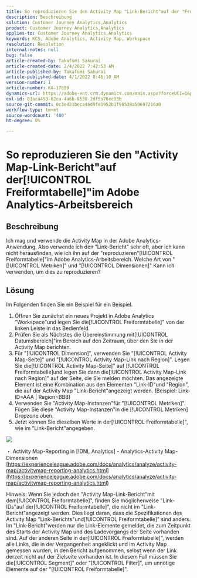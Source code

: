 ```yaml
---
title: So reproduzieren Sie den Activity Map "Link-Bericht"auf der "Freiformtabelle"im Adobe Analytics-Arbeitsbereich
description: Beschreibung
solution: Customer Journey Analytics,Analytics
product: Customer Journey Analytics,Analytics
applies-to: Customer Journey Analytics,Analytics
keywords: KCS, Adobe Analytics, Activity Map, Workspace
resolution: Resolution
internal-notes: null
bug: false
article-created-by: Takafumi Sakurai
article-created-date: 2/4/2022 7:42:53 AM
article-published-by: Takafumi Sakurai
article-published-date: 4/1/2022 8:46:10 AM
version-number: 1
article-number: KA-17899
dynamics-url: https://adobe-ent.crm.dynamics.com/main.aspx?forceUCI=1&pagetype=entityrecord&etn=knowledgearticle&id=c22fb80d-8e85-ec11-8d21-0022480855a4
exl-id: 81aca493-62ca-4a6b-8538-2df5a76cc93b
source-git-commit: 0c3e421beca46d9fe1952b1f98538a50697216a0
workflow-type: tm+mt
source-wordcount: '400'
ht-degree: 0%

---
```


# So reproduzieren Sie den &quot;Activity Map-Link-Bericht&quot;auf der[!UICONTROL Freiformtabelle]&quot;im Adobe Analytics-Arbeitsbereich

## Beschreibung

Ich mag und verwende die Activity Map in der Adobe Analytics-Anwendung. Also verwende ich den &quot;Link-Bericht&quot; sehr oft, aber ich kann nicht herausfinden, wie ich ihn auf der &quot;reproduzieren&quot;[!UICONTROL Freiformtabelle]&quot;im Adobe Analytics-Arbeitsbereich. Welche Art von &quot;[!UICONTROL Metriken]&quot; und &quot;[!UICONTROL Dimensionen]&quot; Kann ich verwenden, um dies zu reproduzieren?

## Lösung


Im Folgenden finden Sie ein Beispiel für ein Beispiel.

1. Öffnen Sie zunächst ein neues Projekt in Adobe Analytics &quot;Workspace&quot;und legen Sie die[!UICONTROL Freiformtabelle]&quot; von der linken Leiste in das Bedienfeld. 
2. Prüfen Sie als Nächstes die Übereinstimmung mit[!UICONTROL Datumsbereich]&quot;im Bereich auf den Zeitraum, über den Sie in der Activity Map berichten.
3. Für &quot;[!UICONTROL Dimension]&quot;, verwenden Sie &quot;[!UICONTROL Activity Map-Seite]&quot; und &quot;[!UICONTROL Activity Map-Link nach Region]&quot;. Legen Sie die[!UICONTROL Activity Map-Seite]&quot; auf [!UICONTROL Freiformtabelle]und legen Sie dann die[!UICONTROL Activity Map-Link nach Region]&quot; auf der Seite, die Sie melden möchten. Das angezeigte Element ist eine Kombination aus den Elementen &quot;Link-ID&quot;und &quot;Region&quot;, die auf der Activity Map &quot;Link-Bericht&quot;angezeigt werden. (Beispiel: Link-ID=AAA | Region=BBB)
4. Verwenden Sie &quot;Activity Map-Instanzen&quot;für &quot;[!UICONTROL Metriken]&quot;. Fügen Sie diese &quot;Activity Map-Instanzen&quot;in die [!UICONTROL Metriken] Dropzone oben.
5. Jetzt können Sie dieselben Werte in der[!UICONTROL Freiformtabelle]&quot;, wie im &quot;Link-Bericht&quot;angegeben.

![](assets/ce099307-8f85-ec11-8d21-0022480855a4.png)

・ Activity Map-Reporting in [!DNL Analytics] - Analytics-Activity Map-Dimensionen
[https://experienceleague.adobe.com/docs/analytics/analyze/activity-map/activitymap-reporting-analytics.html](https://experienceleague.adobe.com/docs/analytics/analyze/activity-map/activitymap-reporting-analytics.html)

Hinweis: Wenn Sie jedoch den &quot;Activity Map-Link-Bericht&quot;mit dem[!UICONTROL Freiformtabelle]&quot;, finden Sie möglicherweise &quot;Link-IDs&quot;auf der[!UICONTROL Freiformtabelle]&quot;, die nicht im &quot;Link-Bericht&quot;angezeigt werden. Dies liegt daran, dass die Spezifikationen des Activity Map &quot;Link-Berichts&quot;und[!UICONTROL Freiformtabelle]&quot; sind anders. Im &quot;Link-Bericht&quot;werden nur die Link-Elemente gemeldet, die zum Zeitpunkt des Starts der Activity Map und des Ladevorgangs der Seite vorhanden sind. Auf der anderen Seite in der[!UICONTROL Freiformtabelle]&quot;, werden alle Links, die in der Vergangenheit angeklickt und im Activity Map gemessen wurden, in den Bericht aufgenommen, selbst wenn der Link derzeit nicht auf der Zielseite vorhanden ist. In diesem Fall müssen Sie die[!UICONTROL Segment]&quot; oder &quot;[!UICONTROL Filter]&quot;, um unnötige Elemente auf der &quot;[!UICONTROL Freiformtabelle]&quot;.
